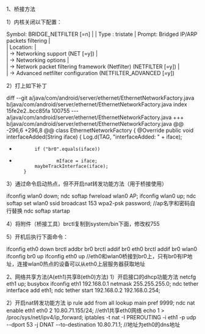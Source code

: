 1、桥接方法

1）内核关闭以下配置：

 Symbol: BRIDGE_NETFILTER [=n]                                                                                                                                   |
  | Type  : tristate 
  | Prompt: Bridged IP/ARP packets filtering                                                                                    |  
  |   Location:                                                                                                                 |  
  |     -> Networking support (NET [=y])                                                                                        |  
  |       -> Networking options                                                                                                 |  
  |         -> Network packet filtering framework (Netfilter) (NETFILTER [=y])                                                  |  
  |           -> Advanced netfilter configuration (NETFILTER_ADVANCED [=y])


2）打上如下补丁

diff --git a/java/com/android/server/ethernet/EthernetNetworkFactory.java b/java/com/android/server/ethernet/EthernetNetworkFactory.java
index 15fe2e2..bcc85fa 100755
--- a/java/com/android/server/ethernet/EthernetNetworkFactory.java
+++ b/java/com/android/server/ethernet/EthernetNetworkFactory.java
@@ -296,6 +296,8 @@ class EthernetNetworkFactory {
         @Override
         public void interfaceAdded(String iface) {
             Log.d(TAG, "interfaceAdded: " + iface);
+            if ("br0".equals(iface))
+                    mIface = iface;
             maybeTrackInterface(iface);
         }


3）通过命令启动热点，但不开启nat转发功能方法（用于桥接使用）

ifconfig wlan0 down;
ndc softap fwreload wlan0 AP;
ifconfig wlan0 up;
ndc softap set wlan0 ssid broadcast 153 wpa2-psk password;               //ap名字和密码自行替换
ndc softap startap

4）将附件（桥接工具）brctl复制到system/bin下面，修改权755

5）开机后执行下面命令：

ifconfig eth0 down
brctl addbr br0
brctl addif br0 eth0
brctl addif br0 wlan0
ifconfig br0 up
ifconfig eth0 up                              //eth0和wlan0桥接到br0上，只有br0有IP地址，连接wlan0热点的设备可以从eth0上层服务器获取地址


2、网络共享方法(A(eth1)共享B(eth0)方法)
1）开启接口的dhcp功能方法
netcfg eth1 up;
busybox ifconfig eth1 192.168.0.1 netmask 255.255.255.0;
ndc tether interface add eth1;
ndc tether start 192.168.0.2 192.168.0.254;

2）开启nat转发功能方法
ip rule add from all lookup main pref 9999;
ndc nat enable eth1 eth0 2 10.80.71.155/24;            //eth1共享eth0网络
echo 1 > /proc/sys/net/ipv4/ip_forward;
iptables -t nat -I PREROUTING -i eth1  -p udp --dport 53 -j DNAT --to-destination 10.80.71.1;    //地址为eth0的dns地址
